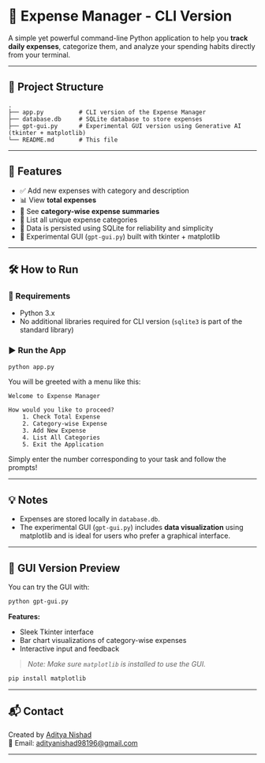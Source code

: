 # 💸 Expense Manager - CLI Version

A simple yet powerful command-line Python application to help you **track daily expenses**, categorize them, and analyze your spending habits directly from your terminal.

---

## 📂 Project Structure

```
.
├── app.py          # CLI version of the Expense Manager
├── database.db     # SQLite database to store expenses
├── gpt-gui.py      # Experimental GUI version using Generative AI (tkinter + matplotlib)
└── README.md       # This file
```

---

## 🚀 Features

- ✅ Add new expenses with category and description  
- 📊 View **total expenses**
- 📂 See **category-wise expense summaries**
- 🧾 List all unique expense categories
- 💾 Data is persisted using SQLite for reliability and simplicity
- 🧪 Experimental GUI (`gpt-gui.py`) built with tkinter + matplotlib

---

## 🛠️ How to Run

### 🔧 Requirements
- Python 3.x  
- No additional libraries required for CLI version (`sqlite3` is part of the standard library)

### ▶️ Run the App

```bash
python app.py
```

You will be greeted with a menu like this:

```
Welcome to Expense Manager

How would you like to proceed?
    1. Check Total Expense
    2. Category-wise Expense
    3. Add New Expense 
    4. List All Categories
    5. Exit the Application
```

Simply enter the number corresponding to your task and follow the prompts!

---

## 💡 Notes

- Expenses are stored locally in `database.db`.
- The experimental GUI (`gpt-gui.py`) includes **data visualization** using matplotlib and is ideal for users who prefer a graphical interface.

---

## 🧪 GUI Version Preview

You can try the GUI with:

```bash
python gpt-gui.py
```

**Features:**
- Sleek Tkinter interface
- Bar chart visualizations of category-wise expenses
- Interactive input and feedback

> *Note: Make sure `matplotlib` is installed to use the GUI.*
```bash
pip install matplotlib
```

---

## 📬 Contact

Created by [Aditya Nishad](https://github.com/doodle-aditya)  
📧 Email: adityanishad98196@gmail.com

---
